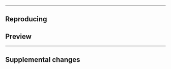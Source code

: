 <!-- add brief description here -->

---

## Reproducing

<!--
```mcfunction
function _:reset
function _:summon
function omegaflowey.entity:hostile/omega-flowey/attack/x-bullets-lower/start
```
-->

## Preview

---

## Supplemental changes
